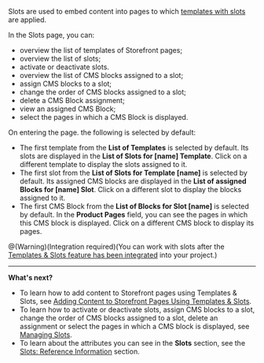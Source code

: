 Slots are used to embed content into pages to which [templates with slots](https://documentation.spryker.com/docs/en/templates-slots-feature-overview ) are applied.

In the Slots page, you can:

* overview the list of templates of Storefront pages;
* overview the list of slots;
* activate or deactivate slots.
* overview the list of CMS blocks assigned to a slot;
* assign CMS blocks to a slot;
* change the order of CMS blocks assigned to a slot;
* delete a CMS Block assignment;
* view an assigned CMS Block;
* select the pages in which a CMS Block is displayed.

On entering the page. the following is selected by default: 
* The first template from the **List of Templates** is selected by default. Its slots are displayed in the **List of Slots for [name] Template**. Click on a different template to display the slots assigned to it.  
* The first slot from the **List of Slots for Template [name]** is selected by default. Its assigned CMS blocks are displayed in the **List of assigned Blocks for [name] Slot**. Click on a different slot to display the blocks assigned to it.
* The first CMS Block from the **List of Blocks for Slot [name]** is selected by default. In the **Product Pages** field, you can see the pages in which this CMS block is displayed. Click on a different CMS block to display its pages.

@(Warning)(Integration required)(You can work with slots after the [Templates & Slots feature has been integrated](https://documentation.spryker.com/docs/en/cms-feature-integration-guide) into your project.)
***
**What's next?**

* To learn how to add content to Storefront pages using Templates & Slots, see [Adding Content to Storefront Pages Using Templates & Slots](https://documentation.spryker.com/docs/en/adding-content-to-storefront-pages-using-templates-slots).
* To learn how to activate or deactivate slots, assign CMS blocks to a slot, change the order of CMS blocks assigned to a slot, delete an assignment or select the pages in which a CMS block is displayed, see [Managing Slots](https://documentation.spryker.com/docs/en/managing-slots). 
* To learn about the attributes you can see in the **Slots** section, see the [Slots: Reference Information](https://documentation.spryker.com/docs/en/slots-reference-information) section. 